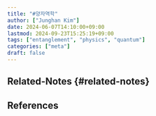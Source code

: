 ```yaml
---
title: "#양자역학"
author: ["Junghan Kim"]
date: 2024-06-07T14:10:00+09:00
lastmod: 2024-09-23T15:25:19+09:00
tags: ["entanglement", "physics", "quantum"]
categories: ["meta"]
draft: false
---
```


## Related-Notes {#related-notes}

## References

<style>.csl-entry{text-indent: -1.5em; margin-left: 1.5em;}</style><div class="csl-bib-body">
</div>
